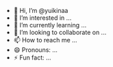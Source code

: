 - 👋 Hi, I’m @yuikinaa
- 👀 I’m interested in ... 
- 🌱 I’m currently learning ...
- 💞️ I’m looking to collaborate on ...
- 📫 How to reach me ...
- 😄 Pronouns: ...
- ⚡ Fun fact: ...

<!---
yuikinaa/yuikinaa is a ✨ special ✨ repository because its `README.md` (this file) appears on your GitHub profile.
You can click the Preview link to take a look at your changes.
--->
